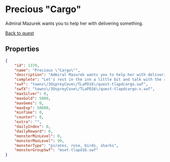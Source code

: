 # Precious "Cargo"

Admiral Mazurek wants you to help her with delivering something.

[Back to quest](../quests.md)

## Properties

```json
{
    "id": 1379,
    "name": "Precious \"Cargo\"",
    "description": "Admiral Mazurek wants you to help her with delivering something.",
    "complete": "Let's rest in the inn a little bit and talk with the refugees.",
    "swf": "towns\/3OspreyCove\/TLaPD16\/quest-tlapdcargo.swf",
    "swfX": "towns\/3OspreyCove\/TLaPD16\/quest-tlapdcargo-x.swf",
    "maxSilver": 0,
    "maxGold": 5000,
    "maxGems": 0,
    "maxExp": 50000,
    "minTime": 0,
    "counter": 0,
    "extra": "",
    "dailyIndex": 0,
    "dailyReward": 0,
    "monsterMinLevel": 0,
    "monsterMaxLevel": 99,
    "monsterType": "pirates, rose, birds, sharks",
    "monsterGroupSwf": "mset-tlapd16.swf"
}
```

